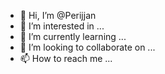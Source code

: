 - 👋 Hi, I’m @Perijjan
- 👀 I’m interested in ...
- 🌱 I’m currently learning ...
- 💞️ I’m looking to collaborate on ...
- 📫 How to reach me ...

<!---
Perijjan/Perijjan is a ✨ special ✨ repository because its `README.md` (this file) appears on your GitHub profile.
You can click the Preview link to take a look at your changes.
--->
